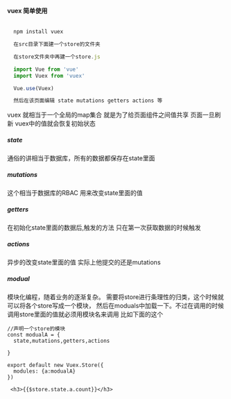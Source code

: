 #### vuex 简单使用

```javascript

  npm install vuex

  在src目录下面建一个store的文件夹

  在store文件夹中再建一个store.js

  import Vue from 'vue'
  import Vuex from 'vuex'

  Vue.use(Vuex)

  然后在该页面编辑 state mutations getters actions 等

```

vuex 就相当于一个全局的map集合  就是为了给页面组件之间值共享   页面一旦刷新  vuex中的值就会恢复初始状态

##### state

 通俗的讲相当于数据库，所有的数据都保存在state里面

##### mutations

 这个相当于数据库的RBAC 用来改变state里面的值

##### getters

 在初始化state里面的数据后,触发的方法 只在第一次获取数据的时候触发

##### actions

 异步的改变state里面的值 实际上他提交的还是mutations

##### modual

 模块化编程，随着业务的逐渐复杂。 需要将store进行条理性的归类，这个时候就可以将各个store写成一个模块，
 然后在moduals中加载一下。不过在调用的时候调用store里面的值就必须用模块名来调用 比如下面的这个

    //声明一个store的模块
    const modualA = {
      state,mutations,getters,actions

    }

    export default new Vuex.Store({
      modules: {a:modualA}
    })

     <h3>{{$store.state.a.count}}</h3>
